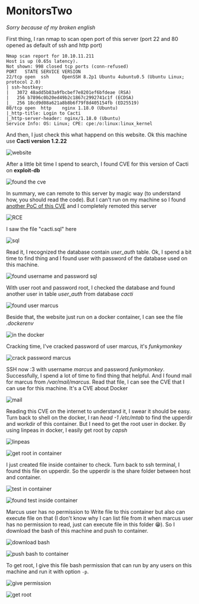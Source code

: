# **MonitorsTwo**

*Sorry because of my broken english*

First thing, I ran nmap to scan open port of this server (port 22 and 80 opened as default of ssh and http port)

```
Nmap scan report for 10.10.11.211
Host is up (0.65s latency).
Not shown: 998 closed tcp ports (conn-refused)
PORT   STATE SERVICE VERSION
22/tcp open  ssh     OpenSSH 8.2p1 Ubuntu 4ubuntu0.5 (Ubuntu Linux; protocol 2.0)
| ssh-hostkey: 
|   3072 48add5b83a9fbcbef7e8201ef6bfdeae (RSA)
|   256 b7896c0b20ed49b2c1867c2992741c1f (ECDSA)
|_  256 18cd9d08a621a8b8b6f79f8d405154fb (ED25519)
80/tcp open  http    nginx 1.18.0 (Ubuntu)
|_http-title: Login to Cacti
|_http-server-header: nginx/1.18.0 (Ubuntu)
Service Info: OS: Linux; CPE: cpe:/o:linux:linux_kernel
```

And then, I just check this what happend on this website. Ok this machine use **Cacti version 1.2.22**

![website](/hackthebox/MonitorsTwo/images/website.png)

After a little bit time I spend to search, I found CVE for this version of Cacti on **exploit-db**

![found the cve](/hackthebox/MonitorsTwo/images/found_the_cve.png)

In summary, we can remote to this server by magic way (to understand how, you should read the code). But I can't run on my machine so I found [another PoC of this CVE](https://github.com/ariyaadinatha/cacti-cve-2022-46169-exploit/) and I completely remoted this server

![RCE](/hackthebox/MonitorsTwo/images/RCE.png)

I saw the file "cacti.sql" here

![sql](/hackthebox/MonitorsTwo/images/sql.png)

Read it, I recognized the database contain *user_auth* table. Ok, I spend a bit time to find thing and I found user with password of the database used on this machine.

![found username and password sql](/hackthebox/MonitorsTwo/images/username_password_mysql.png)

With user root and password root, I checked the database and found another user in table *user_auth* from database *cacti*

![found user marcus](/hackthebox/MonitorsTwo/images/found_user_marcus.png)

Beside that, the website just run on a docker container, I can see the file *.dockerenv*

![in the docker](/hackthebox/MonitorsTwo/images/inthedocker.png)

Cracking time, I've cracked password of user marcus, it's *funkymonkey*

![crack password marcus](/hackthebox/MonitorsTwo/images/crack_marcus_password.png)

SSH now :3 with username *marcus* and password *funkymonkey*. Successfully, I spend a lot of time to find thing that helpful. And I found mail for marcus from */var/mail/marcus*. Read that file, I can see the CVE that I can use for this machine. It's a CVE about Docker 

![mail](/hackthebox/MonitorsTwo/images/mail.png)

Reading this CVE on the internet to understand it, I swear it should be easy. Turn back to shell on the docker, I ran *head -1 /etc/mtab* to find the upperdir and workdir of this container. But I need to get the root user in docker. By using linpeas in docker, I easily get root by *capsh*

![linpeas](/hackthebox/MonitorsTwo/images/linpeas.png)

![get root in container](/hackthebox/MonitorsTwo/images/get_root_in_container.png)

I just created file inside container to check. Turn back to ssh terminal, I found this file on upperdir. So the upperdir is the share folder between host and container.

![test in container](/hackthebox/MonitorsTwo/images/test_in_container.png)

![found test inside container](/hackthebox/MonitorsTwo/images/found_test_inside_container.png)

Marcus user has no permission to Write file to this container but also can execute file on that (I don't know why I can list file from it when marcus user has no permission to read, just can execute file in this folder 😁). So I download the bash of this machine and push to container.

![download bash](/hackthebox/MonitorsTwo/images/download_bash.png)

![push bash to container](/hackthebox/MonitorsTwo/images/push_bash_to_container.png)

To get root, I give this file bash permission that can run by any users on this machine and run it with option `-p`.

![give permission](/hackthebox/MonitorsTwo/images/give_perrmission_to_file_bash.png)

![get root](/hackthebox/MonitorsTwo/images/get_root_in_host.png)


